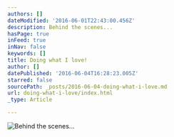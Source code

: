 ```yaml
---
authors: []
dateModified: '2016-06-01T22:43:00.456Z'
description: Behind the scenes...
hasPage: true
inFeed: true
inNav: false
keywords: []
title: Doing what I love!
author: []
datePublished: '2016-06-04T16:28:23.005Z'
starred: false
sourcePath: _posts/2016-06-04-doing-what-i-love.md
url: doing-what-i-love/index.html
_type: Article

---
```

![Behind the scenes...](https://the-grid-user-content.s3-us-west-2.amazonaws.com/66fa2f41-92de-42b6-839e-6bb396a18e4a.jpg)
